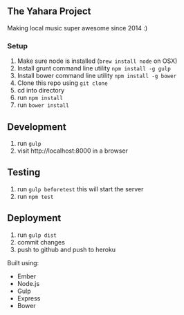 ## The Yahara Project

Making local music super awesome since 2014 :)


### Setup
1. Make sure node is installed (`brew install node` on OSX)
2. Install grunt command line utility `npm install -g gulp`
3. Install bower command line utility `npm install -g bower`
3. Clone this repo using `git clone`
4. cd into directory
5. run `npm install`
6. run `bower install`

## Development
1. run `gulp`
2. visit http://localhost:8000 in a browser

## Testing
1. run `gulp beforetest` this will start the server
2. run `npm test`

## Deployment
1. run `gulp dist`
2. commit changes
3. push to github and push to heroku

Built using:
- Ember
- Node.js
- Gulp
- Express
- Bower
